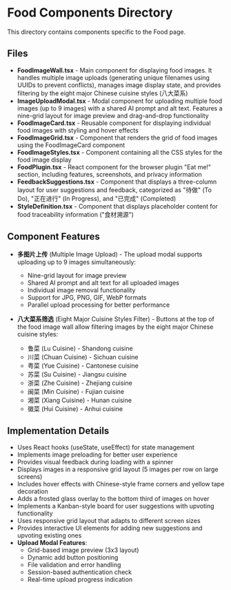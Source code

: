 # Food Components Directory

This directory contains components specific to the Food page.

## Files

- **FoodImageWall.tsx** - Main component for displaying food images. It handles multiple image uploads (generating unique filenames using UUIDs to prevent conflicts), manages image display state, and provides filtering by the eight major Chinese cuisine styles (八大菜系)
- **ImageUploadModal.tsx** - Modal component for uploading multiple food images (up to 9 images) with a shared AI prompt and alt text. Features a nine-grid layout for image preview and drag-and-drop functionality
- **FoodImageCard.tsx** - Reusable component for displaying individual food images with styling and hover effects
- **FoodImageGrid.tsx** - Component that renders the grid of food images using the FoodImageCard component
- **FoodImageStyles.tsx** - Component containing all the CSS styles for the food image display
- **FoodPlugin.tsx** - React component for the browser plugin "Eat me!" section, including features, screenshots, and privacy information
- **FeedbackSuggestions.tsx** - Component that displays a three-column layout for user suggestions and feedback, categorized as "待做" (To Do), "正在进行" (In Progress), and "已完成" (Completed)
- **StyleDefinition.tsx** - Component that displays placeholder content for food traceability information ("食材溯源")

## Component Features

- **多图片上传** (Multiple Image Upload) - The upload modal supports uploading up to 9 images simultaneously:

  - Nine-grid layout for image preview
  - Shared AI prompt and alt text for all uploaded images
  - Individual image removal functionality
  - Support for JPG, PNG, GIF, WebP formats
  - Parallel upload processing for better performance

- **八大菜系筛选** (Eight Major Cuisine Styles Filter) - Buttons at the top of the food image wall allow filtering images by the eight major Chinese cuisine styles:
  - 鲁菜 (Lu Cuisine) - Shandong cuisine
  - 川菜 (Chuan Cuisine) - Sichuan cuisine
  - 粤菜 (Yue Cuisine) - Cantonese cuisine
  - 苏菜 (Su Cuisine) - Jiangsu cuisine
  - 浙菜 (Zhe Cuisine) - Zhejiang cuisine
  - 闽菜 (Min Cuisine) - Fujian cuisine
  - 湘菜 (Xiang Cuisine) - Hunan cuisine
  - 徽菜 (Hui Cuisine) - Anhui cuisine

## Implementation Details

- Uses React hooks (useState, useEffect) for state management
- Implements image preloading for better user experience
- Provides visual feedback during loading with a spinner
- Displays images in a responsive grid layout (5 images per row on large screens)
- Includes hover effects with Chinese-style frame corners and yellow tape decoration
- Adds a frosted glass overlay to the bottom third of images on hover
- Implements a Kanban-style board for user suggestions with upvoting functionality
- Uses responsive grid layout that adapts to different screen sizes
- Provides interactive UI elements for adding new suggestions and upvoting existing ones
- **Upload Modal Features**:
  - Grid-based image preview (3x3 layout)
  - Dynamic add button positioning
  - File validation and error handling
  - Session-based authentication check
  - Real-time upload progress indication
